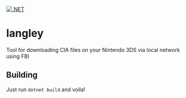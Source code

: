 [![.NET](https://github.com/VasilyBulygin/langley/actions/workflows/dotnet.yml/badge.svg)](https://github.com/VasilyBulygin/langley/actions/workflows/dotnet.yml)
# langley
Tool for downloading CIA files on your Nintendo 3DS via local network using FBI

## Building
Just run `dotnet build` and voila!